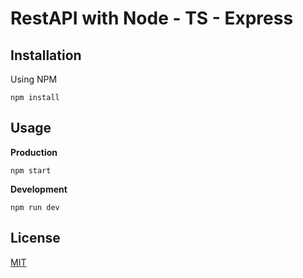 # RestAPI with Node - TS - Express

## Installation

Using NPM

```
npm install
```

## Usage

**Production**

```
npm start
```

**Development**

```
npm run dev
```

## License

[MIT](https://choosealicense.com/licenses/mit/)

